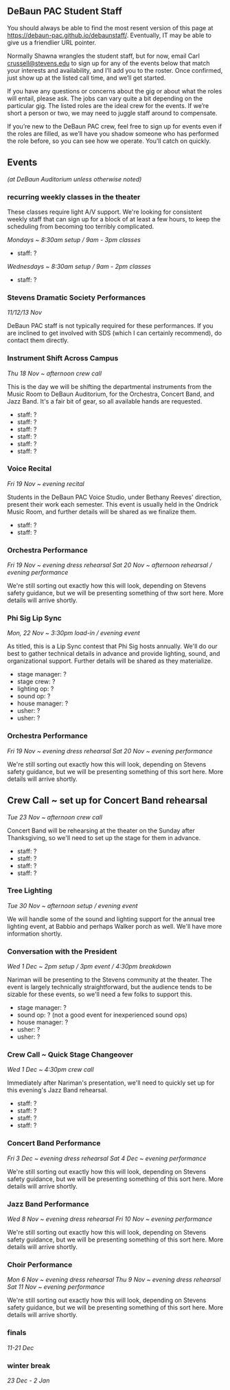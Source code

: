 ## DeBaun PAC Student Staff

You should always be able to find the most resent version of this page at <https://debaun-pac.github.io/debaunstaff/>. Eventually, IT may be able to give us a friendlier URL pointer.

Normally Shawna wrangles the student staff, but for now, email Carl <crussell@stevens.edu> to sign up for any of the events below that match your interests and availability, and I’ll add you to the roster. Once confirmed, just show up at the listed call time, and we’ll get started.

If you have any questions or concerns about the gig or about what the roles will entail, please ask. The jobs can vary quite a bit depending on the particular gig. The listed roles are the ideal crew for the events. If we’re short a person or two, we may need to juggle staff around to compensate.

If you’re new to the DeBaun PAC crew, feel free to sign up for events even if the roles are filled, as we’ll have you shadow someone who has performed the role before, so you can see how we operate. You’ll catch on quickly.


## Events
*(at DeBaun Auditorium unless otherwise noted)*

### recurring weekly classes in the theater

These classes require light A/V support. We're looking for consistent weekly staff that can sign up for a block of at least a few hours, to keep the scheduling from becoming too terribly complicated.

*Mondays ~ 8:30am setup / 9am - 3pm classes*

- staff: ?

*Wednesdays ~ 8:30am setup / 9am - 2pm classes*

- staff: ?


### Stevens Dramatic Society Performances

*11/12/13 Nov*

DeBaun PAC staff is not typically required for these performances. If you are inclined to get involved with SDS (which I can certainly recommend), do contact them directly.


### Instrument Shift Across Campus

*Thu 18 Nov ~ afternoon crew call*

This is the day we will be shifting the departmental instruments from the Music Room to DeBaun Auditorium, for the Orchestra, Concert Band, and Jazz Band. It's a fair bit of gear, so all available hands are requested.

- staff: ?
- staff: ?
- staff: ?
- staff: ?
- staff: ?
- staff: ?


### Voice Recital

*Fri 19 Nov ~ evening recital*

Students in the DeBaun PAC Voice Studio, under Bethany Reeves' direction, present their work each semester. This event is usually held in the Ondrick Music Room, and further details will be shared as we finalize them.

- staff: ?
- staff: ?


### Orchestra Performance

*Fri 19 Nov ~ evening dress rehearsal*
*Sat 20 Nov ~ afternoon rehearsal / evening performance*

We're still sorting out exactly how this will look, depending on Stevens safety guidance, but we will be presenting something of thw sort here. More details will arrive shortly.


### Phi Sig Lip Sync

*Mon, 22 Nov ~ 3:30pm load-in / evening event*

As titled, this is a Lip Sync contest that Phi Sig hosts annually. We'll do our best to gather technical details in advance and provide lighting, sound, and organizational support. Further details will be shared as they materialize.

- stage manager: ?
- stage crew: ?
- lighting op: ?
- sound op: ?
- house manager: ?
- usher: ?
- usher: ?


### Orchestra Performance

*Fri 19 Nov ~ evening dress rehearsal*
*Sat 20 Nov ~ evening performance*

We're still sorting out exactly how this will look, depending on Stevens safety guidance, but we will be presenting something of this sort here. More details will arrive shortly.


## Crew Call ~ set up for Concert Band rehearsal

*Tue 23 Nov ~ afternoon crew call*

Concert Band will be rehearsing at the theater on the Sunday after Thanksgiving, so we'll need to set up the stage for them in advance.

- staff: ?
- staff: ?
- staff: ?
- staff: ?


### Tree Lighting

*Tue 30 Nov ~ afternoon setup / evening event*

We will handle some of the sound and lighting support for the annual tree lighting event, at Babbio and perhaps Walker porch as well. We'll have more information shortly.


### Conversation with the President

*Wed 1 Dec ~ 2pm setup / 3pm event / 4:30pm breakdown*

Nariman will be presenting to the Stevens community at the theater. The event is largely technically straightforward, but the audience tends to be sizable for these events, so we'll need a few folks to support this.

- stage manager: ?
- sound op: ? (not a good event for inexperienced sound ops)
- house manager: ?
- usher: ?
- usher: ?


### Crew Call ~ Quick Stage Changeover

*Wed 1 Dec ~ 4:30pm crew call*

Immediately after Nariman's presentation, we'll need to quickly set up for this evening's Jazz Band rehearsal.

- staff: ?
- staff: ?
- staff: ?
- staff: ?


### Concert Band Performance

*Fri 3 Dec ~ evening dress rehearsal*
*Sat 4 Dec ~ evening performance*

We're still sorting out exactly how this will look, depending on Stevens safety guidance, but we will be presenting something of this sort here. More details will arrive shortly.


### Jazz Band Performance

*Wed 8 Nov ~ evening dress rehearsal*
*Fri 10 Nov ~ evening performance*

We're still sorting out exactly how this will look, depending on Stevens safety guidance, but we will be presenting something of this sort here. More details will arrive shortly.


### Choir Performance

*Mon 6 Nov ~ evening dress rehearsal*
*Thu 9 Nov ~ evening dress rehearsal*
*Sat 11 Nov ~ evening performance*

We're still sorting out exactly how this will look, depending on Stevens safety guidance, but we will be presenting something of this sort here. More details will arrive shortly.


### finals

*11-21 Dec*


### winter break

*23 Dec - 2 Jan*



